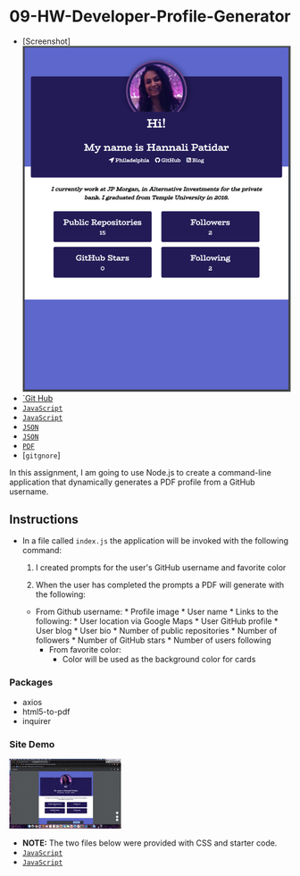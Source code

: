# 09-HW-Developer-Profile-Generator

* [Screenshot] ![Resume](./ScreenShot.png)
* [`Git Hub](https://github.com/hannalip/09-HW-Developer-Profile-Generator)
* [`JavaScript`](generateHTML.js)
* [`JavaScript`](index.js)
* [`JSON`](package.json)
* [`JSON`](package-lock.json)
* [`PDF`](resume.pdf)
* [`gitgnore`]

In this assignment, I am going to use Node.js to create a command-line application that dynamically generates a PDF profile from a GitHub username.

## Instructions

* In a file called `index.js` the application will be invoked with the following command:

  1. I created prompts for the user's GitHub username and favorite color

  2. When the user has completed the prompts a PDF will generate with the following:
  - From Github username:
        * Profile image
        * User name
        * Links to the following:
            * User location via Google Maps
            * User GitHub profile
            * User blog
        * User bio
        * Number of public repositories
        * Number of followers
        * Number of GitHub stars
        * Number of users following
    - From favorite color:
        * Color will be used as the background color for cards

### Packages
* axios 
* html5-to-pdf
* inquirer

### Site Demo
![Site](./demo.gif)

* **NOTE:** The two files below were provided with CSS and starter code.
* [`JavaScript`](generateHTML.js)
* [`JavaScript`](index.js)